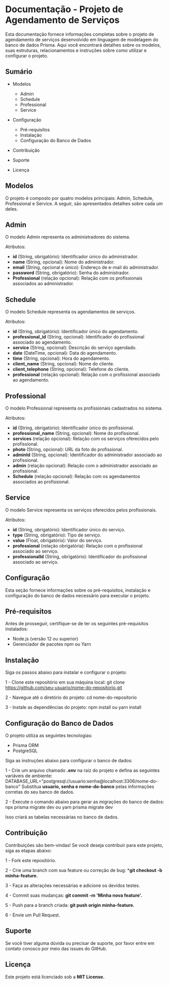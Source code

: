 # Documentação - Projeto de Agendamento de Serviços

Esta documentação fornece informações completas sobre o projeto de agendamento de serviços desenvolvido em linguagem de modelagem do banco de dados Prisma. Aqui você encontrará detalhes sobre os modelos, suas estruturas, relacionamentos e instruções sobre como utilizar e configurar o projeto.

## Sumário
- Modelos
  - Admin
  - Schedule
  - Professional
  - Service
 
- Configuração
  - Pré-requisitos
  - Instalação
  - Configuração do Banco de Dados

- Contribuição
- Suporte
- Licença

## Modelos

O projeto é composto por quatro modelos principais: Admin, Schedule, Professional e Service. A seguir, são apresentados detalhes sobre cada um deles.

## Admin

O modelo Admin representa os administradores do sistema.

Atributos:

- **id** (String, obrigatório): Identificador único do administrador.
- **name** (String, opcional): Nome do administrador.
- **email** (String, opcional e único): Endereço de e-mail do administrador.
- **password** (String, obrigatório): Senha do administrador.
- **Professional** (relação opcional): Relação com os profissionais associados ao administrador.

## Schedule

O modelo Schedule representa os agendamentos de serviços.

Atributos:

- **id** (String, obrigatório): Identificador único do agendamento.
- **professional_id** (String, opcional): Identificador do profissional associado ao agendamento.
- **service** (String, opcional): Descrição do serviço agendado.
- **date** (DateTime, opcional): Data do agendamento.
- **time** (String, opcional): Hora do agendamento.
- **client_name** (String, opcional): Nome do cliente.
- **client_telephone** (String, opcional): Telefone do cliente.
- **professional** (relação opcional): Relação com o profissional associado ao agendamento.

## Professional

O modelo Professional representa os profissionais cadastrados no sistema.

Atributos:

- **id** (String, obrigatório): Identificador único do profissional.
- **professional_name** (String, opcional): Nome do profissional.
- **services** (relação opcional): Relação com os serviços oferecidos pelo profissional.
- **photo** (String, opcional): URL da foto do profissional.
- **adminId** (String, opcional): Identificador do administrador associado ao profissional.
- **admin** (relação opcional): Relação com o administrador associado ao profissional.
- **Schedule** (relação opcional): Relação com os agendamentos associados ao profissional.
 
## Service

O modelo Service representa os serviços oferecidos pelos profissionais.

Atributos:

- **id** (String, obrigatório): Identificador único do serviço.
- **type** (String, obrigatório): Tipo de serviço.
- **value** (Float, obrigatório): Valor do serviço.
- **professional** (relação obrigatória): Relação com o profissional associado ao serviço.
- **professionalId** (String, obrigatório): Identificador do profissional associado ao serviço.


## Configuração

Esta seção fornece informações sobre os pré-requisitos, instalação e configuração do banco de dados necessário para executar o projeto.

## Pré-requisitos

Antes de prosseguir, certifique-se de ter os seguintes pré-requisitos instalados:

- Node.js (versão 12 ou superior)
- Gerenciador de pacotes npm ou Yarn


## Instalação

Siga os passos abaixo para instalar e configurar o projeto:

1 - Clone este repositório em sua máquina local:
git clone https://github.com/seu-usuario/nome-do-repositorio.git

2 - Navegue até o diretório do projeto:
cd nome-do-repositorio

3 - Instale as dependências do projeto:
npm install
ou
yarn install

## Configuração do Banco de Dados

O projeto utiliza as seguintes tecnologias:

- Prisma ORM
- PostgreSQL

Siga as instruções abaixo para configurar o banco de dados:

1 - Crie um arquivo chamado **.env** na raiz do projeto e defina as seguintes variáveis de ambiente:
DATABASE_URL="postgresql://usuario:senha@localhost:3306/nome-do-banco"
Substitua **usuario, senha e nome-do-banco** pelas informações corretas do seu banco de dados.

2 - Execute o comando abaixo para gerar as migrações do banco de dados:
npx prisma migrate dev
ou
yarn prisma migrate dev

Isso criará as tabelas necessárias no banco de dados.

## Contribuição

Contribuições são bem-vindas! Se você deseja contribuir para este projeto, siga as etapas abaixo:

1 - Fork este repositório.

2 - Crie uma branch com sua feature ou correção de bug: ***git checkout -b minha-feature.**

3 - Faça as alterações necessárias e adicione os devidos testes.

4 - Commit suas mudanças: **git commit -m 'Minha nova feature'.**

5 - Push para a branch criada: **git push origin minha-feature.**

6 - Envie um Pull Request.

## Suporte

Se você tiver alguma dúvida ou precisar de suporte, por favor entre em contato conosco por meio das issues do GitHub.

## Licença

Este projeto está licenciado sob a **MIT License.**

